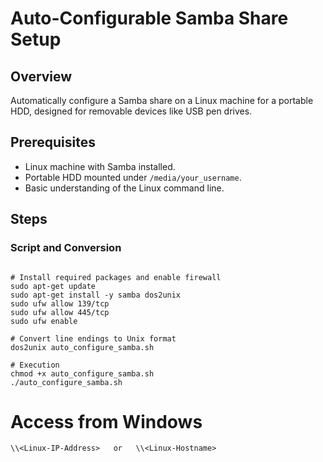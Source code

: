 # Auto-Configurable Samba Share Setup

## Overview

Automatically configure a Samba share on a Linux machine for a portable HDD, designed for removable devices like USB pen drives.

## Prerequisites

- Linux machine with Samba installed.
- Portable HDD mounted under `/media/your_username`.
- Basic understanding of the Linux command line.

## Steps

### Script and Conversion

```

# Install required packages and enable firewall
sudo apt-get update
sudo apt-get install -y samba dos2unix
sudo ufw allow 139/tcp
sudo ufw allow 445/tcp
sudo ufw enable

# Convert line endings to Unix format
dos2unix auto_configure_samba.sh

# Execution
chmod +x auto_configure_samba.sh
./auto_configure_samba.sh
```
# Access from Windows
```
\\<Linux-IP-Address>   or   \\<Linux-Hostname>
```

